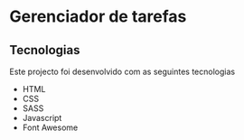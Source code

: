 # Gerenciador de tarefas

## Tecnologias

Este projecto foi desenvolvido com as seguintes tecnologias

* HTML
* CSS
* SASS
* Javascript
* Font Awesome